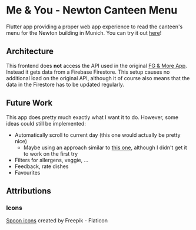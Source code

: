 # Me & You - Newton Canteen Menu

Flutter app providing a proper web app experience to read the canteen's menu for the Newton building in Munich.
You can try it out [here](https://cestcedric.github.io/me-and-you/)!

## Architecture

This frontend does **not** access the API used in the original [FG & More App](https://fruehaufgenuss.de/fruehauf-genuss-app/).
Instead it gets data from a Firebase Firestore. This setup causes no additional load on the original API, although it of course also means that the data in the Firestore has to be updated regularly.

## Future Work

This app does pretty much exactly what I want it to do.
However, some ideas could still be implemented:

- Automatically scroll to current day (this one would actually be pretty nice)
  - Maybe using an approach similar to [this one](https://stackoverflow.com/questions/49153087/flutter-scrolling-to-a-widget-in-listview), although I didn't get it to work on the first try
- Filters for allergens, veggie, ...
- Feedback, rate dishes
- Favourites

## Attributions

### Icons

[Spoon icons]("https://www.flaticon.com/free-icons/sppon) created by Freepik - Flaticon
